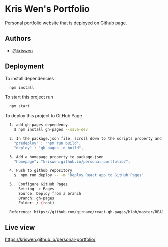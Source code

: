 # Kris Wen's Portfolio

Personal portfolio website that is deployed on Github page.

## Authors

- [@kriswen](https://www.github.com/kris-wen)

## Deployment

To install dependencies

```bash
  npm install
```

To start this project run

```bash
  npm start
```

To deploy this project to GitHub Page

```bash
  1. add gh-pages dependency
    $ npm install gh-pages --save-dev

  2. In the package.json file, scroll down to the scripts property and add the following commands:
    "predeploy" : "npm run build",
    "deploy" : "gh-pages -d build",

  3. Add a homepage property to package.json
    "homepage": "kriswen.github.io/personal-portfolio/",

  4. Push to github repository
    $  npm run deploy -- -m "Deploy React app to GitHub Pages"

  5.  Configure GitHub Pages
      Setting -> Pages
      Source: Deploy from a branch
      Branch: gh-pages
      Folder: / (root)

  Reference: https://github.com/gitname/react-gh-pages/blob/master/README.md

```

## Live view

https://kriswen.github.io/personal-portfolio/
